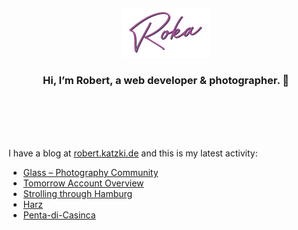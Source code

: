 <div align="center">
  <br>
  <br>
  <br>
  <br>
  <a href="https://robert.katzki.de/">
    <img width="140" src="https://github.com/ro-ka/ro-ka/blob/master/logo.svg" alt="Roka">
  </a>
  <br>
  <h3>Hi, I’m Robert, a web developer & photographer. 👋</h3>
 
  <br>
  <br>
  <br>
  <br>
</div>

I have a blog at [robert.katzki.de](https://robert.katzki.de/) and this is my latest activity:
<!-- BLOG-POST-LIST:START -->
- [Glass – Photography Community](https://robert.katzki.de/posts/glass-photography-community)
- [Tomorrow Account Overview](https://robert.katzki.de/projects/tomorrow-account-overview)
- [Strolling through Hamburg](https://robert.katzki.de/photos/2024/strolling-through-hamburg)
- [Harz](https://robert.katzki.de/photos/2024/harz)
- [Penta-di-Casinca](https://robert.katzki.de/photos/2024/penta-di-casinca)
<!-- BLOG-POST-LIST:END -->
